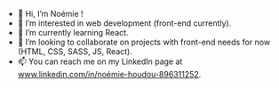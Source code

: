 - 👋 Hi, I’m Noémie !
- 👀 I’m interested in web development (front-end currently).
- 🌱 I’m currently learning React.
- 💞️ I’m looking to collaborate on projects with front-end needs for now (HTML, CSS, SASS, JS, React).
- 📫 You can reach me on my LinkedIn page at www.linkedin.com/in/noémie-houdou-896311252.

<!---
noemie-houdou/noemie-houdou is a ✨ special ✨ repository because its `README.md` (this file) appears on your GitHub profile.
You can click the Preview link to take a look at your changes.
--->
